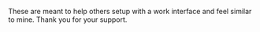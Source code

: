 These are meant to help others setup with a work interface and feel similar to mine.
Thank you for your support.
